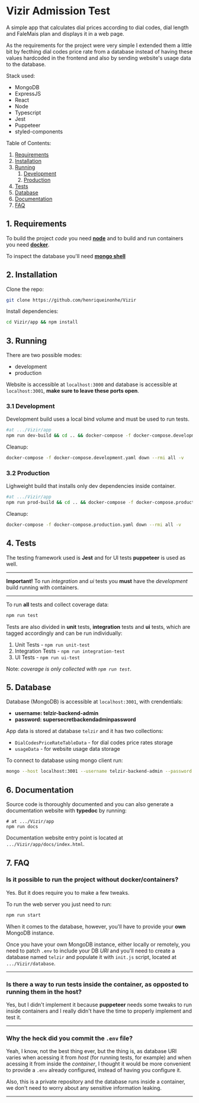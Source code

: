 # Vizir Admission Test

A simple app that calculates dial prices according to dial codes, dial length and FaleMais plan and displays it in a web page.

As the requirements for the project were very simple I extended them a little bit by fecthing dial codes price rate from a database instead of having these values hardcoded in the frontend and also by sending website's usage data to the database.

Stack used:
- MongoDB
- ExpressJS
- React
- Node
- Typescript
- Jest
- Puppeteer
- styled-components

Table of Contents:
1. [Requirements](#1-requirements)
2. [Installation](#2-installation)
3. [Running](#3-running)
    1. [Development](#31-development)
    2. [Production](#32-production)
4. [Tests](#4-tests)
5. [Database](#5-database)
6. [Documentation](#6-documentation)
7. [FAQ](#7-faq)

## 1. Requirements
To build the project *code* you need **[node](https://nodejs.org/en/)** and to build and run containers you need **[docker](https://www.docker.com/)**.

To inspect the database you'll need **[mongo shell](https://docs.mongodb.com/manual/mongo/)**

## 2. Installation

Clone the repo:
``` sh
git clone https://github.com/henriqueinonhe/Vizir
```

Install dependencies:
``` sh
cd Vizir/app && npm install
```

## 3. Running

There are two possible modes: 
- development
- production

Website is accessible at `localhost:3000` and database is accessible at `localhost:3001`, **make sure to leave these ports open**. 

### 3.1 Development

Development build uses a local bind volume and must be used to run tests.

``` sh
#at .../Vizir/app
npm run dev-build && cd .. && docker-compose -f docker-compose.development.yaml up --build
```

Cleanup:
``` sh
docker-compose -f docker-compose.development.yaml down --rmi all -v
```

### 3.2 Production

Lighweight build that installs only dev dependencies inside container.
``` sh
#at .../Vizir/app
npm run prod-build && cd .. && docker-compose -f docker-compose.production.yaml up --build
```

Cleanup:
```sh
docker-compose -f docker-compose.production.yaml down --rmi all -v
```

## 4. Tests

The testing framework used is **Jest** and for UI tests **puppeteer** is used as well.

---

**Important!**
To run *integration* and *ui* tests you **must** have the *development* build running with containers.

---

To run **all** tests and collect coverage data:
``` sh
npm run test
```

Tests are also divided in **unit** tests, **integration** tests and **ui** tests, which are tagged accordingly and can be run individually:
1. Unit Tests - `npm run unit-test`
2. Integration Tests - `npm run integration-test`
3. UI Tests - `npm run ui-test`

Note: *coverage is only collected with `npm run test`*.

## 5. Database

Database (MongoDB) is accessible at `localhost:3001`, with crendentials:

- **username: telzir-backend-admin**
- **password: supersecretbackendadminpassword**

App data is stored at database `telzir` and it has two collections:
- `DialCodesPriceRateTableData` - for dial codes price rates storage
- `usageData` - for website usage data storage

To connect to database using mongo client run:
``` sh
mongo --host localhost:3001 --username telzir-backend-admin --password supersecretbackendadminpassword
```

## 6. Documentation

Source code is thoroughly documented and you can also generate a documentation website with **typedoc** by running:
```
# at .../Vizir/app
npm run docs
```

Documentation website entry point is located at `.../Vizir/app/docs/index.html`.

## 7. FAQ

### Is it possible to run the project without docker/containers?

Yes. But it does require you to make a few tweaks.

To run the web server you just need to run:
``` sh
npm run start
```

When it comes to the database, however, you'll have to provide your **own** MongoDB instance.

Once you have your own MongoDB instance, either locally or remotely, you need to patch `.env` to include your DB *URI* and you'll need to create a database named `telzir` and populate it with `init.js` script, located at `.../Vizir/database`.

---

### Is there a way to run tests **inside** the container, as opposted to running them in the host?

Yes, but I didn't implement it because **puppeteer** needs some tweaks to run inside containers and I really didn't have the time to properly implement and test it.

---

### Why the heck did you commit the `.env` file?

Yeah, I know, not the best thing ever, but the thing is, as database URI varies when acessing it from *host* (for running tests, for example) and when acessing it from inside the *container*, I thought it would be more convenient to provide a `.env` already configured, instead of having you configure it.

Also, this is a private repository and the database runs inside a container, we don't need to worry about any sensitive information leaking.

---



